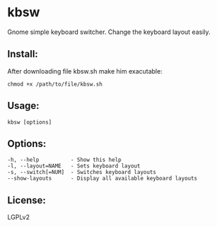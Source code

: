 kbsw
====

Gnome simple keyboard switcher. Change the keyboard layout easily.

Install:
--------
After downloading file kbsw.sh make him exacutable:
```
chmod +x /path/to/file/kbsw.sh
```

Usage:
------
```
kbsw [options]
```
Options:
--------
```
-h, --help          - Show this help
-l, --layout=NAME   - Sets keyboard layout
-s, --switch[=NUM]  - Switches keyboard layouts
--show-layouts      - Display all available keyboard layouts
```
License:
--------
LGPLv2


